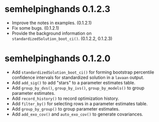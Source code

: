 # semhelpinghands 0.1.2.3

- Improve the notes in examples. (0.1.2.1)
- Fix some bugs. (0.1.2.1)
- Provide the background information on
  `standardizedSolution_boot_ci()`. (0.1.2.2, 0.1.2.3)

# semhelpinghands 0.1.2.0

- Add `standardizedSolution_boot_ci()` for forming bootstrap percentile
  confidence intervals for standardized solution in a `lavaan` output.
- Add `add_sig()` to add "stars" to a parameter estimates table.
- Add `group_by_dvs()`, `group_by_ivs()`, `group_by_models()` to
  group parameter estimates.
- Add `record_history()` to record optimization history.
- Add `filter_by()` for selecting rows in a parameter estimates table.
- Add `group_by_group()` to group parameter estimates.
- Add `add_exo_cov()` and `auto_exo_cov()` to generate covariances.